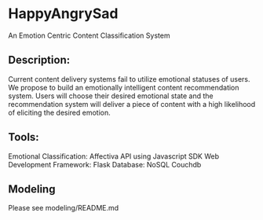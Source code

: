# HappyAngrySad

An Emotion Centric Content Classification System

## Description:

Current content delivery systems fail to utilize emotional statuses of users. We propose to build an emotionally intelligent content recommendation system.  Users will choose their desired emotional state and the recommendation system will deliver a piece of content with a high likelihood of eliciting the desired emotion.

## Tools:

Emotional Classification: Affectiva API using Javascript SDK
Web Development Framework: Flask
Database: NoSQL Couchdb

## Modeling
Please see modeling/README.md
